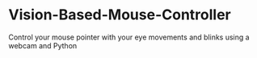 # Vision-Based-Mouse-Controller
Control your mouse pointer with your eye movements and blinks using a webcam and Python
